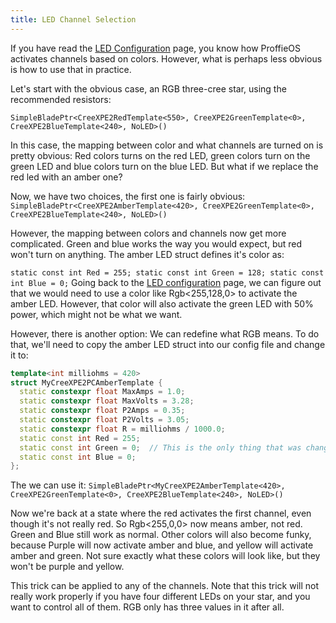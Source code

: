 ```yaml
---
title: LED Channel Selection
---
```

If you have read the [LED Configuration](/config/blades/led-configuration.html) page, you know how ProffieOS activates channels based on colors. However, what is perhaps less obvious is how to use that in practice.

Let's start with the obvious case, an RGB three-cree star, using the recommended resistors:

`SimpleBladePtr<CreeXPE2RedTemplate<550>, CreeXPE2GreenTemplate<0>, CreeXPE2BlueTemplate<240>, NoLED>()`

In this case, the mapping between color and what channels are turned on is pretty obvious:
Red colors turns on the red LED, green colors turn on the green LED and blue colors turn on the blue LED.
But what if we replace the red led with an amber one?

Now, we have two choices, the first one is fairly obvious:
`SimpleBladePtr<CreeXPE2AmberTemplate<420>, CreeXPE2GreenTemplate<0>, CreeXPE2BlueTemplate<240>, NoLED>()`

However, the mapping between colors and channels now get more complicated. Green and blue works the way you
would expect, but red won't turn on anything.  The amber LED struct defines it's color as:

` static const int Red = 255;
  static const int Green = 128;
  static const int Blue = 0;
`
Going back to the [LED configuration](/config/blades/led-configuration.html) page, we can figure out that we would need to use a color like Rgb<255,128,0> to activate the amber LED. However, that color will also activate the green LED with 50% power, which might not be what we want.

However, there is another option: We can redefine what RGB means.
To do that, we'll need to copy the amber LED struct into our config file and change it to:

```cpp
template<int milliohms = 420>
struct MyCreeXPE2PCAmberTemplate {
  static constexpr float MaxAmps = 1.0;
  static constexpr float MaxVolts = 3.28;
  static constexpr float P2Amps = 0.35;
  static constexpr float P2Volts = 3.05;
  static constexpr float R = milliohms / 1000.0;
  static const int Red = 255;
  static const int Green = 0;  // This is the only thing that was changed
  static const int Blue = 0;
};
```

The we can use it:
`SimpleBladePtr<MyCreeXPE2AmberTemplate<420>, CreeXPE2GreenTemplate<0>, CreeXPE2BlueTemplate<240>, NoLED>()`

Now we're back at a state where the red activates the first channel, even though it's not really red.
So Rgb<255,0,0> now means amber, not red. Green and Blue still work as normal. Other colors will also become funky, because Purple will now activate amber and blue, and yellow will activate amber and green. Not sure exactly what these colors will look like, but they won't be purple and yellow.

This trick can be applied to any of the channels. Note that this trick will not really work properly if you have four different LEDs on your star, and you want to control all of them. RGB only has three values in it after all.
